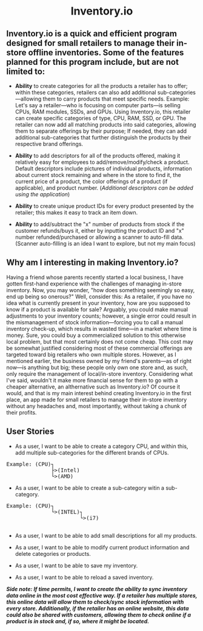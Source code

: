 <center> 

# **Inventory.io**

</center>

## Inventory.io is a quick and efficient program designed for small retailers to manage their in-store offline inventories. Some of the features planned for this program include, but are not limited to:
	
- **Ability** to create categories for all the products a retailer has to offer; within these categories, retailers can also add additional sub-categories—allowing them to carry products that meet specific needs.
 Example: Let's say a retailer—who is focusing on computer parts—is selling CPUs, RAM modules, SSDs, and GPUs. Using Inventory.io, this retailer can create specific categories of type, CPU, RAM, SSD, or GPU. The retailer can now add all matching products into said categories, allowing them to separate offerings by their purpose; If needed, they can add additional sub-categories that further distinguish the products by their respective brand offerings.

<space>

- **Ability** to add descriptors for all of the products offered, making it relatively easy for employees to add/remove/modify/check a product. Default descriptors include pictures of individual products, information about current stock remaining and where in the store to find it, the current price of a product, the color offerings of a product (if applicable), and product number. (*Additional descriptors can be added using the application*)

<space>

- **Ability** to create unique product IDs for every product presented by the retailer; this makes it easy to track an item down.

<space>

- **Ability** to add/subtract the "x" number of products from stock if the customer refunds/buys it, either by inputting the product ID and "x" number refunded/purchased or allowing a scanner to auto-fill data. (Scanner auto-filling is an idea I want to explore, but not my main focus)

## Why am I interesting in making Inventory.io? 
Having a friend whose parents recently started a local business, I have gotten first-hand experience with the challenges of managing in-store inventory. Now, you may wonder, "how does something seemingly so easy, end up being so onerous?" Well, consider this: As a retailer, if you have no idea what is currently present in your inventory, how are you supposed to know if a product is available for sale? 
Arguably, you could make manual adjustments to your inventory counts; however, a single error could result in the mismanagement of stock information—forcing you to call a manual inventory check-up, which results in wasted time—in a market where time is money. Sure, you could buy a commercialized solution to this otherwise local problem, but that most certainly does not come cheap. This cost may be somewhat justified considering most of these commercial offerings are targeted toward big retailers who own multiple stores.
However, as I mentioned earlier, the business owned by my friend's parents—as of right now—is anything but big; these people only own one store and, as such, only require the management of local/in-store inventory. Considering what I've said, wouldn't it make more financial sense for them to go with a cheaper alternative, an althernative such as Inventory.io? Of course it would, and that is my main interest behind creating Inventory.io in the first place, an app made for small retailers to manage their in-store inventory without any headaches and, most importantly, without taking a chunk of their profits.
## User Stories

- As a user, I want to be able to create a category CPU, and within this, add multiple sub-categories for the different brands of CPUs. 
<pre>
Example: (CPU)┐
              ├>(Intel)	
              └>(AMD)
</pre>	
- As a user, I want to be able to create a sub-category witin a sub-category. 
<pre>
Example: (CPU)┐             
              └>(INTEL)┐	
                       └>(i7)
													
</pre>

- As a user, I want to be able to add small descriptions for all my products.

- As a user, I want to be able to modify current product information and delete categories or products.

- As a user, I want to be able to save my inventory.

- As a user, I want to be able to reload a saved inventory.

***Side note: If time permits, I want to create the ability to sync inventory data online in the most cost effective way. If a retailer has multiple stores, this online data will allow them to check/sync stock information with every store. Additionally, if the retailer has an online website, this data could also be shared with customers, allowing them to check online if a product is in stock and, if so, where it might be located.***